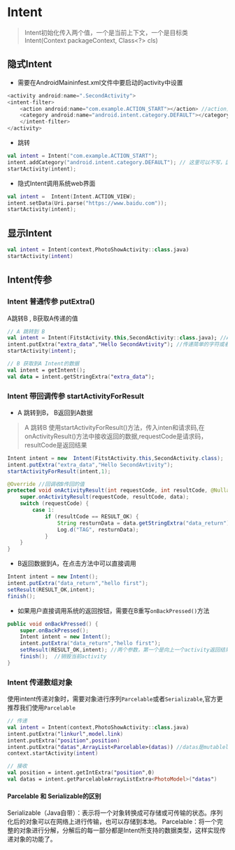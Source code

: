 # Intent

>Intent初始化传入两个值，一个是当前上下文，一个是目标类 
>Intent(Context packageContext, Class<?> cls) 
## 隐式Intent
* 需要在AndroidMaininfest.xml文件中要启动的activity中设置
```kotlin
<activity android:name=".SecondActivity">
<intent-filter>
    <action android:name="com.example.ACTION_START"></action> //action只能有一个，category可以有多个，默认是DEFAULT
    <category android:name="android.intent.category.DEFAULT"></category>
    </intent-filter>
</activity>
```

* 跳转
```kotlin
val intent = Intent("com.example.ACTION_START");
intent.addCategory("android.intent.category.DEFAULT"); // 这里可以不写，因为默认就是这个，如果是自定义的需要写
startActivity(intent);
```
       
* 隐式Intent调用系统web界面
```kotlin
val intent =  Intent(Intent.ACTION_VIEW);
intent.setData(Uri.parse("https://www.baidu.com"));
startActivity(intent);
```

## 显示Intent
```kotlin
val intent = Intent(context,PhotoShowActivity::class.java)
startActivity(intent)
```

## Intent传参

### Intent 普通传参 putExtra()
 A跳转B , B获取A传递的值
```kotlin
// A 跳转到 B
val intent = Intent(FitstActivity.this,SecondActivity::class.java); //A的代码
intent.putExtra("extra_data","Hello SecondAvtivity"); //传递简单的字符或者book值可以，如果传自定义对象，需要对象使用Serializable  或者 Parcelable 进行序列化
startActivity(intent);

// B 获取到A Intent的数据
val intent = getIntent();
val data = intent.getStringExtra("extra_data");
```

### Intent 带回调传参 startActivityForResult
* A 跳转到B， B返回到A数据
>A 跳转B 使用startActivityForResult()方法，传入inten和请求码,在onActivityResult()方法中接收返回的数据,requestCode是请求码，resultCode是返回结果

```java
Intent intent = new  Intent(FitstActivity.this,SecondActivity.class);
intent.putExtra("extra_data","Hello SecondAvtivity");
startActivityForResult(intent,1);

@Override //回调收B传回的值
protected void onActivityResult(int requestCode, int resultCode, @Nullable Intent data) {
    super.onActivityResult(requestCode, resultCode, data);
    switch (requestCode) {
        case 1:
            if (resultCode == RESULT_OK) {
                String resturnData = data.getStringExtra("data_return");
                Log.d("TAG", resturnData);
            }
    }
}
```

* B返回数据到A，在点击方法中可以直接调用

```java
Intent intent = new Intent();
intent.putExtra("data_return","hello first");
setResult(RESULT_OK,intent);
finish();
```

* 如果用户直接调用系统的返回按钮，需要在B重写`onBackPressed()`方法   
 
```java
public void onBackPressed() {
    super.onBackPressed();
    Intent intent = new Intent();
    intent.putExtra("data_return","hello first");
    setResult(RESULT_OK,intent); //两个参数，第一个是向上一个activity返回结果，第二个参数是带有数据的Intent
    finish();  //销毁当前activity
}
```

### Intent 传递数组对象
使用intent传递对象时，需要对象进行序列`Parcelable`或者`Serializable`,官方更推荐我们使用`Parcelable`
```kotlin
// 传递
val intent = Intent(context,PhotoShowActivity::class.java)
intent.putExtra("linkurl",model.link)
intent.putExtra("position",position)
intent.putExtra("datas",ArrayList<Parcelable>(datas)) //datas是mutablelist对象
context.startActivity(intent)

// 接收
val position = intent.getIntExtra("position",0)
val datas = intent.getParcelableArrayListExtra<PhotoModel>("datas")
```
####  Parcelable 和 Serializable的区别
Serializable（Java自带）：表示将一个对象转换成可存储或可传输的状态。序列化后的对象可以在网络上进行传输，也可以存储到本地。
Parcelable：将一个完整的对象进行分解，分解后的每一部分都是Intent所支持的数据类型，这样实现传递对象的功能了。

